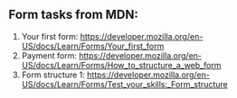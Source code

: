 ## Form tasks from MDN:

1. Your first form: https://developer.mozilla.org/en-US/docs/Learn/Forms/Your_first_form
2. Payment form: https://developer.mozilla.org/en-US/docs/Learn/Forms/How_to_structure_a_web_form
3. Form structure 1: https://developer.mozilla.org/en-US/docs/Learn/Forms/Test_your_skills:_Form_structure
